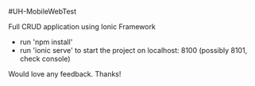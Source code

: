 #UH-MobileWebTest

Full CRUD application using Ionic Framework

- run 'npm install'
- run 'ionic serve' to start the project on localhost: 8100 (possibly 8101, check console)

Would love any feedback. Thanks!